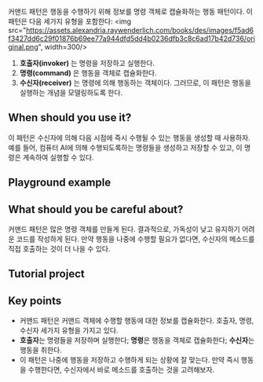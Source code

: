 커맨드 패턴은 행동을 수행하기 위해 정보를 명령 객체로 캡슐화하는 행동 패턴이다. 이 패턴은 다음 세가지 유형을 포함한다:
<img src="https://assets.alexandria.raywenderlich.com/books/des/images/f5ad6f3427dd6c29f01876b69ee77a944dfd5dd4b0236dfb3c8c6ad17b42d736/original.png", width=300/>

1. **호출자(invoker)** 는 명령을 저장하고 실행한다.
2. **명령(command)** 은 행동을 객체로 캡슐화한다.
3. **수신자(receiver)** 는 명령에 의해 행동하는 객체이다.
그러므로, 이 패턴은 행동을 실행하는 개념을 모델링하도록 한다.

## When should you use it?
이 패턴은 수신자에 의해 다음 시점에 즉시 수행될 수 있는 행동을 생성할 때 사용하자. 예를 들어, 컴퓨터 AI에 의해 수행되도록하는 명령들을 생성하고 저장할 수 있고, 이 명령은 계속하여 실행할 수 있다.

## Playground example

## What should you be careful about?
커맨드 패턴은 많은 명령 객체를 만들게 된다. 결과적으로, 가독성이 낮고 유지하기 어려운 코드를 작성하게 된다. 만약 행동을 나중에 수행할 필요가 없다면, 수신자의 메소드를 직접 호출하는 것이 더 나을 수 있다.

## Tutorial project


## Key points
- 커맨드 패턴은 커맨드 객체에 수행할 행동에 대한 정보를 캡슐화한다. 호출자, 명령, 수신자 세가지 유형을 가지고 있다.
- **호출자**는 명령들을 저장하며 실행한다; **명령**은 행동을 객체로 캡슐화한다; **수신자**는 행동을 취한다.
- 이 패턴은 나중에 행동을 저장하고 수행하게 되는 상황에 잘 맞는다. 만약 즉시 행동을 수행한다면, 수신자에서 바로 메소드를 호출하는 것을 고려해보자.